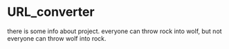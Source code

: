 # URL_converter
there is some info about project.
everyone can throw rock into wolf, but not everyone can throw wolf into rock.
